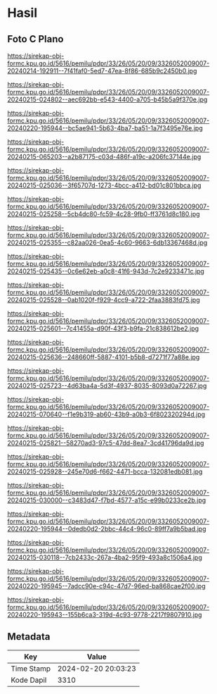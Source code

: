 # Hasil

## Foto C Plano

https://sirekap-obj-formc.kpu.go.id/5616/pemilu/pdpr/33/26/05/20/09/3326052009007-20240214-192911--7f41faf0-5ed7-47ea-8f86-685b9c2450b0.jpg

https://sirekap-obj-formc.kpu.go.id/5616/pemilu/pdpr/33/26/05/20/09/3326052009007-20240215-024802--aec692bb-e543-4400-a705-b45b5a9f370e.jpg

https://sirekap-obj-formc.kpu.go.id/5616/pemilu/pdpr/33/26/05/20/09/3326052009007-20240220-195944--bc5ae941-5b63-4ba7-ba51-1a7f3495e76e.jpg

https://sirekap-obj-formc.kpu.go.id/5616/pemilu/pdpr/33/26/05/20/09/3326052009007-20240215-065203--a2b87175-c03d-486f-a19c-a206fc37144e.jpg

https://sirekap-obj-formc.kpu.go.id/5616/pemilu/pdpr/33/26/05/20/09/3326052009007-20240215-025036--3f65707d-1273-4bcc-a412-bd01c801bbca.jpg

https://sirekap-obj-formc.kpu.go.id/5616/pemilu/pdpr/33/26/05/20/09/3326052009007-20240215-025258--5cb4dc80-fc59-4c28-9fb0-ff3761d8c180.jpg

https://sirekap-obj-formc.kpu.go.id/5616/pemilu/pdpr/33/26/05/20/09/3326052009007-20240215-025355--c82aa026-0ea5-4c60-9663-6db13367468d.jpg

https://sirekap-obj-formc.kpu.go.id/5616/pemilu/pdpr/33/26/05/20/09/3326052009007-20240215-025435--0c6e62eb-a0c8-41f6-943d-7c2e9233471c.jpg

https://sirekap-obj-formc.kpu.go.id/5616/pemilu/pdpr/33/26/05/20/09/3326052009007-20240215-025528--0ab1020f-f929-4cc9-a722-2faa3883fd75.jpg

https://sirekap-obj-formc.kpu.go.id/5616/pemilu/pdpr/33/26/05/20/09/3326052009007-20240215-025601--7c41455a-d90f-43f3-b9fa-21c838612be2.jpg

https://sirekap-obj-formc.kpu.go.id/5616/pemilu/pdpr/33/26/05/20/09/3326052009007-20240215-025636--248660ff-5887-4101-b5b8-d7271f77a88e.jpg

https://sirekap-obj-formc.kpu.go.id/5616/pemilu/pdpr/33/26/05/20/09/3326052009007-20240215-025723--4d63ba4a-5d3f-4937-8035-8093d0a72267.jpg

https://sirekap-obj-formc.kpu.go.id/5616/pemilu/pdpr/33/26/05/20/09/3326052009007-20240215-070640--f1e9b319-ab60-43b9-a0b3-6f802320294d.jpg

https://sirekap-obj-formc.kpu.go.id/5616/pemilu/pdpr/33/26/05/20/09/3326052009007-20240215-025821--58270ad3-97c5-47dd-8ea7-3cd41796da9d.jpg

https://sirekap-obj-formc.kpu.go.id/5616/pemilu/pdpr/33/26/05/20/09/3326052009007-20240215-025928--245e70d6-f662-4471-bcca-132081edb081.jpg

https://sirekap-obj-formc.kpu.go.id/5616/pemilu/pdpr/33/26/05/20/09/3326052009007-20240215-030000--c3483d47-f7bd-4577-a15c-e99b0233ce2b.jpg

https://sirekap-obj-formc.kpu.go.id/5616/pemilu/pdpr/33/26/05/20/09/3326052009007-20240220-195944--0dedb0d2-2bbc-44c4-96c0-89ff7a9b5bad.jpg

https://sirekap-obj-formc.kpu.go.id/5616/pemilu/pdpr/33/26/05/20/09/3326052009007-20240215-030118--7cb2433c-267a-4ba2-95f9-493a8c1506a4.jpg

https://sirekap-obj-formc.kpu.go.id/5616/pemilu/pdpr/33/26/05/20/09/3326052009007-20240220-195945--7adcc90e-c94c-47d7-96ed-ba868cae2f00.jpg

https://sirekap-obj-formc.kpu.go.id/5616/pemilu/pdpr/33/26/05/20/09/3326052009007-20240220-195943--155b6ca3-319d-4c93-9778-2217f9807910.jpg


## Metadata

| Key        | Value               |
| ---------- | ------------------- |
| Time Stamp | 2024-02-20 20:03:23 |
| Kode Dapil | 3310                |



